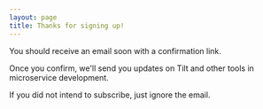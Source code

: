 ```yaml
---
layout: page
title: Thanks for signing up!
---
```


You should receive an email soon with a confirmation link.

Once you confirm, we'll send you updates on Tilt and other tools in microservice development.

If you did not intend to subscribe, just ignore the email.
